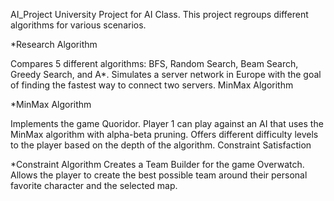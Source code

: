 AI_Project
University Project for AI Class. This project regroups different algorithms for various scenarios.

*Research Algorithm

Compares 5 different algorithms: BFS, Random Search, Beam Search, Greedy Search, and A*.
Simulates a server network in Europe with the goal of finding the fastest way to connect two servers.
MinMax Algorithm

*MinMax Algorithm

Implements the game Quoridor. Player 1 can play against an AI that uses the MinMax algorithm with alpha-beta pruning.
Offers different difficulty levels to the player based on the depth of the algorithm.
Constraint Satisfaction

*Constraint Algorithm
Creates a Team Builder for the game Overwatch.
Allows the player to create the best possible team around their personal favorite character and the selected map.

